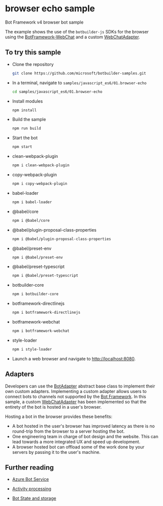 # browser echo sample

Bot Framework v4 browser bot sample

The example shows the use of the `botbuilder-js` SDKs for the browser using the [BotFramework-WebChat](https://github.com/Microsoft/BotFramework-WebChat) and a custom [WebChatAdapter][1].

## To try this sample

- Clone the repository

    ```bash
    git clone https://github.com/microsoft/botbuilder-samples.git
    ```

- In a terminal, navigate to `samples/javascript_es6/01.browser-echo`

    ```bash
    cd samples/javascript_es6/01.browser-echo
    ```

- Install modules

    ```bash
    npm install
    ```

- Build the sample

    ```bash
    npm run build
    ```

- Start the bot

    ```bash
    npm start
    ```
- clean-webpack-plugin
    ```bash
    npm i clean-webpack-plugin
    ```
- copy-webpack-plugin
    ```bash
    npm i copy-webpack-plugin
    ```
- babel-loader
    ```bash
    npm i babel-loader
    ```
- @babel/core
    ```bash
    npm i @babel/core
    ```
- @babel/plugin-proposal-class-properties
    ```bash
    npm i @babel/plugin-proposal-class-properties
    ```

- @babel/preset-env
    ```bash
    npm i @babel/preset-env
    ```

- @babel/preset-typescript
    ```bash
    npm i @babel/preset-typescript
    ```

- botbuilder-core
    ```bash
    npm i botbuilder-core
    ```

- botframework-directlinejs
    ```bash
    npm i botframework-directlinejs
    ```

- botframework-webchat
    ```bash
    npm i botframework-webchat
    ```

- style-loader
    ```bash
    npm i style-loader
    ```

- Launch a web browser and navigate to [http://localhost:8080](http://localhost:8080).

## Adapters

Developers can use the [BotAdapter](https://docs.microsoft.com/en-us/javascript/api/botbuilder-core/botadapter) abstract base class to implement their own custom adapters.
Implementing a custom adapter allows users to connect bots to channels not supported by the [Bot Framework](https://docs.microsoft.com/en-us/azure/bot-service/bot-service-manage-channels?view=azure-bot-service-4.0).
In this sample, a custom [WebChatAdapter][1] has been implemented so that the entirety of the bot is hosted in a user's browser.

Hosting a bot in the browser provides these benefits:

- A bot hosted in the user's browser has improved latency as there is no round-trip from the browser to a server hosting the bot.
- One engineering team in charge of bot design and the website. This can lead towards a more integrated UX and speed up development.
- A browser hosted bot can offload some of the work done by your servers by passing it to the user's machine.

## Further reading

- [Azure Bot Service](https://docs.microsoft.com/en-us/azure/bot-service/bot-service-overview-introduction?view=azure-bot-service-4.0)
- [Activity processing](https://docs.microsoft.com/en-us/azure/bot-service/bot-builder-concept-activity-processing?view=azure-bot-service-4.0)
- [Bot State and storage](https://docs.microsoft.com/en-us/azure/bot-service/bot-builder-storage-concept?view=azure-bot-service-4.0)

  [1]: ./src/webChatAdapter.ts
